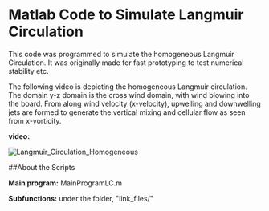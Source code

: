 # Matlab Code to Simulate Langmuir Circulation

This code was programmed to simulate the homogeneous Langmuir Circulation. It was originally made for fast prototyping to test numerical stability etc. 

The following video is depicting the homogeneous Langmuir circulation. The domain y-z domain is the cross wind domain, with wind blowing into the board. From along wind velocity (x-velocity), upwelling and downwelling jets are formed to generate the vertical mixing and cellular flow as seen from x-vorticity. 

**video:**

![Langmuir_Circulation_Homogeneous](https://github.com/likekeustc/Langmuir-Circulations-University-of-New-Hampshire/blob/master/matlab_code/LCHomogeneous.gif)

##About the Scripts

**Main program:** MainProgramLC.m

**Subfunctions:** under the folder, "link_files/" 